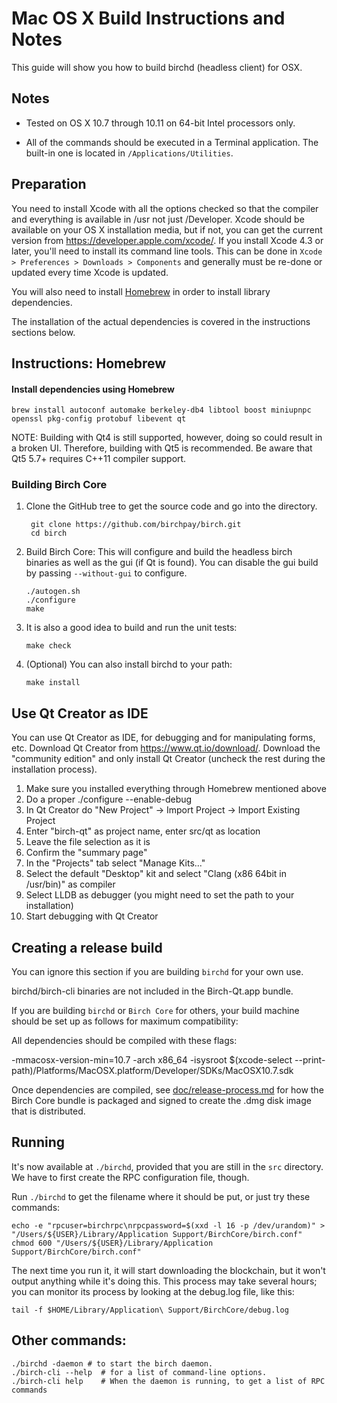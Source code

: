 Mac OS X Build Instructions and Notes
====================================
This guide will show you how to build birchd (headless client) for OSX.

Notes
-----

* Tested on OS X 10.7 through 10.11 on 64-bit Intel processors only.

* All of the commands should be executed in a Terminal application. The
built-in one is located in `/Applications/Utilities`.

Preparation
-----------

You need to install Xcode with all the options checked so that the compiler
and everything is available in /usr not just /Developer. Xcode should be
available on your OS X installation media, but if not, you can get the
current version from https://developer.apple.com/xcode/. If you install
Xcode 4.3 or later, you'll need to install its command line tools. This can
be done in `Xcode > Preferences > Downloads > Components` and generally must
be re-done or updated every time Xcode is updated.

You will also need to install [Homebrew](http://brew.sh) in order to install library
dependencies.

The installation of the actual dependencies is covered in the instructions
sections below.

Instructions: Homebrew
----------------------

#### Install dependencies using Homebrew

    brew install autoconf automake berkeley-db4 libtool boost miniupnpc openssl pkg-config protobuf libevent qt

NOTE: Building with Qt4 is still supported, however, doing so could result in a broken UI. Therefore, building with Qt5 is recommended. Be aware that Qt5 5.7+ requires C++11 compiler support.

### Building Birch Core

1. Clone the GitHub tree to get the source code and go into the directory.

        git clone https://github.com/birchpay/birch.git
        cd birch

2.  Build Birch Core:
    This will configure and build the headless birch binaries as well as the gui (if Qt is found).
    You can disable the gui build by passing `--without-gui` to configure.

        ./autogen.sh
        ./configure
        make

3.  It is also a good idea to build and run the unit tests:

        make check

4.  (Optional) You can also install birchd to your path:

        make install

Use Qt Creator as IDE
------------------------
You can use Qt Creator as IDE, for debugging and for manipulating forms, etc.
Download Qt Creator from https://www.qt.io/download/. Download the "community edition" and only install Qt Creator (uncheck the rest during the installation process).

1. Make sure you installed everything through Homebrew mentioned above
2. Do a proper ./configure --enable-debug
3. In Qt Creator do "New Project" -> Import Project -> Import Existing Project
4. Enter "birch-qt" as project name, enter src/qt as location
5. Leave the file selection as it is
6. Confirm the "summary page"
7. In the "Projects" tab select "Manage Kits..."
8. Select the default "Desktop" kit and select "Clang (x86 64bit in /usr/bin)" as compiler
9. Select LLDB as debugger (you might need to set the path to your installation)
10. Start debugging with Qt Creator

Creating a release build
------------------------
You can ignore this section if you are building `birchd` for your own use.

birchd/birch-cli binaries are not included in the Birch-Qt.app bundle.

If you are building `birchd` or `Birch Core` for others, your build machine should be set up
as follows for maximum compatibility:

All dependencies should be compiled with these flags:

 -mmacosx-version-min=10.7
 -arch x86_64
 -isysroot $(xcode-select --print-path)/Platforms/MacOSX.platform/Developer/SDKs/MacOSX10.7.sdk

Once dependencies are compiled, see [doc/release-process.md](release-process.md) for how the Birch Core
bundle is packaged and signed to create the .dmg disk image that is distributed.

Running
-------

It's now available at `./birchd`, provided that you are still in the `src`
directory. We have to first create the RPC configuration file, though.

Run `./birchd` to get the filename where it should be put, or just try these
commands:

    echo -e "rpcuser=birchrpc\nrpcpassword=$(xxd -l 16 -p /dev/urandom)" > "/Users/${USER}/Library/Application Support/BirchCore/birch.conf"
    chmod 600 "/Users/${USER}/Library/Application Support/BirchCore/birch.conf"

The next time you run it, it will start downloading the blockchain, but it won't
output anything while it's doing this. This process may take several hours;
you can monitor its process by looking at the debug.log file, like this:

    tail -f $HOME/Library/Application\ Support/BirchCore/debug.log

Other commands:
-------

    ./birchd -daemon # to start the birch daemon.
    ./birch-cli --help  # for a list of command-line options.
    ./birch-cli help    # When the daemon is running, to get a list of RPC commands
